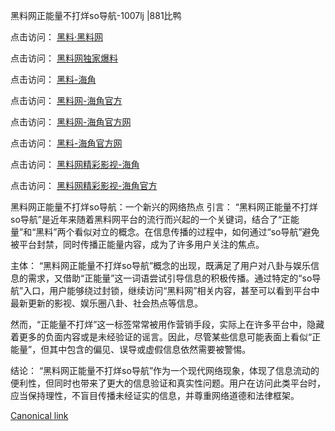 黑料网正能量不打烊so导航-1007lj |881比鸭

点击访问：
<a href="https://heiliaolvzlu3.pages.dev">黑料·黑料网</a>

点击访问：
<a href="https://heiliaoyvnrda.pages.dev">黑料网独家爆料</a>

点击访问：
<a href="https://heiliaokof3cy.pages.dev">黑料-海角</a>

点击访问：
<a href="https://heiliaotlyq53.pages.dev">黑料网-海角官方</a>

点击访问：
<a href="https://heiliao3gvg9x.pages.dev">黑料网-海角官方网</a>

点击访问：
<a href="https://jha.pages.dev/">黑料-海角官方网</a>

点击访问：
<a href="https://heiliaoxfe5rb.pages.dev">黑料网精彩影视-海角</a>

点击访问：
<a href="https://heiliaoubleqx.pages.dev">黑料网精彩影视-海角官方</a>

黑料网正能量不打烊so导航：一个新兴的网络热点
引言：
“黑料网正能量不打烊so导航”是近年来随着黑料网平台的流行而兴起的一个关键词，结合了“正能量”和“黑料”两个看似对立的概念。在信息传播的过程中，如何通过“so导航”避免被平台封禁，同时传播正能量内容，成为了许多用户关注的焦点。

主体：
“黑料网正能量不打烊so导航”概念的出现，既满足了用户对八卦与娱乐信息的需求，又借助“正能量”这一词语尝试引导信息的积极传播。通过特定的“so导航”入口，用户能够绕过封锁，继续访问“黑料网”相关内容，甚至可以看到平台中最新更新的影视、娱乐圈八卦、社会热点等信息。

然而，“正能量不打烊”这一标签常常被用作营销手段，实际上在许多平台中，隐藏着更多的负面内容或是未经验证的谣言。因此，尽管某些信息可能表面上看似“正能量”，但其中包含的偏见、误导或虚假信息依然需要被警惕。

结论：
“黑料网正能量不打烊so导航”作为一个现代网络现象，体现了信息流动的便利性，但同时也带来了更大的信息验证和真实性问题。用户在访问此类平台时，应当保持理性，不盲目传播未经证实的信息，并尊重网络道德和法律框架。

[Canonical link](https://github.com/ghjk234/11223 )
